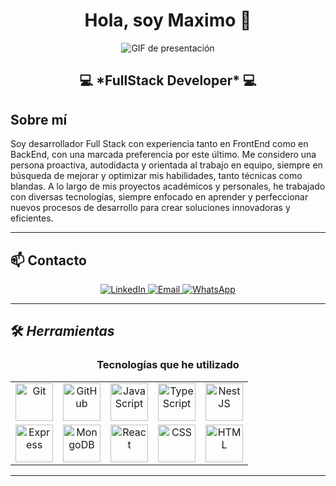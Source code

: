 <div align="center">
  <h1>Hola, soy <a>Maximo</a> 👋</h1>
</div>

<div align="center">
  <img src="https://github.com/user-attachments/assets/91803e33-b8b2-4fdd-8ed1-d3d97c0a18e8" alt="GIF de presentación">
</div>

<div align="center">
  <h2>💻 *FullStack Developer* 💻</h2>
</div>

## Sobre mí

Soy desarrollador Full Stack con experiencia tanto en FrontEnd como en BackEnd, con una marcada preferencia por este último. Me considero una persona proactiva, autodidacta y orientada al trabajo en equipo, siempre en búsqueda de mejorar y optimizar mis habilidades, tanto técnicas como blandas. A lo largo de mis proyectos académicos y personales, he trabajado con diversas tecnologías, siempre enfocado en aprender y perfeccionar nuevos procesos de desarrollo para crear soluciones innovadoras y eficientes.

---

## 📫 Contacto

<div align="center">
  <a href="https://www.linkedin.com/in/maximo-stefanutti-616314191" target="_blank">
    <img src="https://img.shields.io/badge/LinkedIn-0077B5?style=for-the-badge&logo=linkedin&logoColor=white" alt="LinkedIn">
  </a>
  <a href="mailto:stefanuttimaximo@gmail.com">
    <img src="https://img.shields.io/badge/Email-D14836?style=for-the-badge&logo=gmail&logoColor=white" alt="Email">
  </a>
  <a href="https://wa.me/TU_NUMERO_DE_WHATSAPP" target="_blank">
    <img src="https://img.shields.io/badge/WhatsApp-25D366?style=for-the-badge&logo=whatsapp&logoColor=white" alt="WhatsApp">
  </a>
</div>

---

## 🛠 *Herramientas*

<h3 align="center">Tecnologías que he utilizado</h3>

<div align="center">
  <table>
    <tr>
      <td align="center">
        <img src="https://cdn.jsdelivr.net/gh/devicons/devicon/icons/git/git-original.svg" alt="Git" width="60px">
      </td>
      <td align="center">
        <img src="https://cdn.jsdelivr.net/gh/devicons/devicon/icons/github/github-original.svg" alt="GitHub" width="60px">
      </td>
      <td align="center">
        <img src="https://cdn.jsdelivr.net/gh/devicons/devicon/icons/javascript/javascript-original.svg" alt="JavaScript" width="60px">
      </td>
      <td align="center">
        <img src="https://cdn.jsdelivr.net/gh/devicons/devicon/icons/typescript/typescript-original.svg" alt="TypeScript" width="60px">
      </td>
      <td align="center">
        <img src="https://upload.wikimedia.org/wikipedia/commons/a/a8/NestJS.svg" alt="NestJS" width="60px">
      </td>
    </tr>
    <tr>
      <td align="center">
        <img src="https://cdn.jsdelivr.net/gh/devicons/devicon/icons/express/express-original.svg" alt="Express" width="60px">
      </td>
      <td align="center">
        <img src="https://cdn.jsdelivr.net/gh/devicons/devicon/icons/mongodb/mongodb-original.svg" alt="MongoDB" width="60px">
      </td>
      <td align="center">
        <img src="https://cdn.jsdelivr.net/gh/devicons/devicon/icons/react/react-original.svg" alt="React" width="60px">
      </td>
      <td align="center">
        <img src="https://cdn.jsdelivr.net/gh/devicons/devicon/icons/css3/css3-original.svg" alt="CSS" width="60px">
      </td>
      <td align="center">
        <img src="https://cdn.jsdelivr.net/gh/devicons/devicon/icons/html5/html5-original.svg" alt="HTML" width="60px">
      </td>
    </tr>
  </table>
</div>

---
